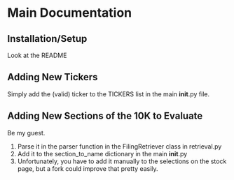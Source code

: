 # Main Documentation

## Installation/Setup
Look at the README

## Adding New Tickers
Simply add the (valid) ticker to the TICKERS list in the main __init__.py file.

## Adding New Sections of the 10K to Evaluate
Be my guest.
1. Parse it in the parser function in the FilingRetriever class in retrieval.py
2. Add it to the section_to_name dictionary in the main __init__.py
3. Unfortunately, you have to add it manually to the selections on the stock page, but
a fork could improve that pretty easily.
